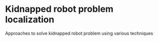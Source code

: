 # Kidnapped robot problem localization
Approaches to solve kidnapped robot problem using various techniques
